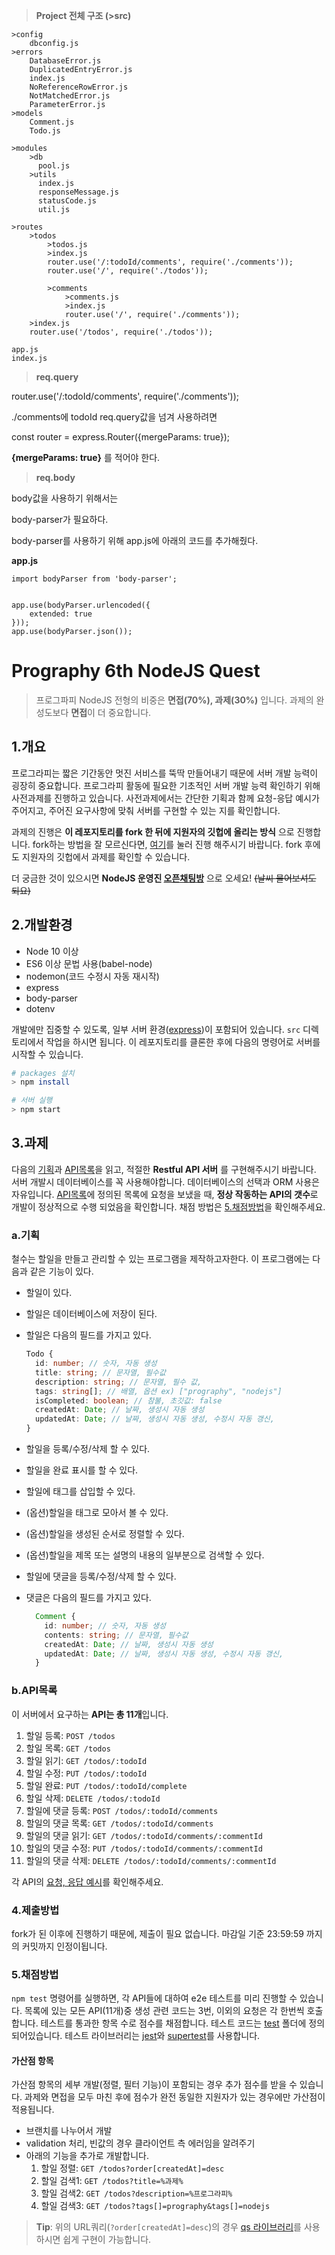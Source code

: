 >**Project 전체 구조 (>src)**

	>config
		dbconfig.js
	>errors
		DatabaseError.js
		DuplicatedEntryError.js
		index.js
		NoReferenceRowError.js
		NotMatchedError.js
		ParameterError.js
	>models
		Comment.js
		Todo.js
	
	>modules
		>db
		  pool.js
		>utils
		  index.js
		  responseMessage.js
		  statusCode.js
		  util.js
	
	>routes
		>todos
			>todos.js
			>index.js
			router.use('/:todoId/comments', require('./comments'));
			router.use('/', require('./todos'));		
			
			>comments
				>comments.js
				>index.js
				router.use('/', require('./comments'));	
		>index.js
		router.use('/todos', require('./todos'));
	
	app.js
	index.js



> **req.query**

router.use('/:todoId/comments', require('./comments')); 

./comments에 todoId req.query값을 넘겨 사용하려면

const router = express.Router({mergeParams: true});  

**{mergeParams: true}** 를 적어야 한다.



> **req.body** 

body값을 사용하기 위해서는 

body-parser가 필요하다. 

body-parser를 사용하기 위해 app.js에 아래의 코드를 추가해줬다.

**app.js**

```
import bodyParser from 'body-parser';


app.use(bodyParser.urlencoded({
    extended: true
}));
app.use(bodyParser.json());
```





# Prography 6th NodeJS Quest

> 프로그파피 NodeJS 전형의 비중은 **면접(70%), 과제(30%)** 입니다. 과제의 완성도보다 **면접**이 더 중요합니다.

## 1.개요

프로그라피는 짧은 기간동안 멋진 서비스를 뚝딱 만들어내기 때문에 서버 개발 능력이 굉장히 중요합니다. 프로그라피 활동에 필요한 기초적인 서버 개발 능력 확인하기 위해 사전과제를 진행하고 있습니다. 사전과제에서는 간단한 기획과 함께 요청-응답 예시가 주어지고, 주어진 요구사항에 맞춰 서버를 구현할 수 있는 지를 확인합니다.

과제의 진행은 **이 레포지토리를 fork 한 뒤에 지원자의 깃헙에 올리는 방식** 으로 진행합니다. fork하는 방법을 잘 모르신다면, [여기](./../../fork)를 눌러 진행 해주시기 바랍니다. fork 후에도 지원자의 깃헙에서 과제를 확인할 수 있습니다.

더 궁금한 것이 있으시면 **NodeJS 운영진 [오픈채팅방](https://open.kakao.com/o/gOATxAYb)** 으로 오세요! ~~(날씨 물어보셔도 되요)~~

## 2.개발환경

- Node 10 이상
- ES6 이상 문법 사용(babel-node)
- nodemon(코드 수정시 자동 재시작)
- express
- body-parser
- dotenv

개발에만 집중할 수 있도록, 일부 서버 환경([express](https://www.npmjs.com/package/express))이 포함되어 있습니다. `src` 디렉토리에서 작업을 하시면 됩니다. 이 레포지토리를 클론한 후에 다음의 명령어로 서버를 시작할 수 있습니다.

```bash
# packages 설치
> npm install

# 서버 실행
> npm start

```

## 3.과제

다음의 [기획](#a기획)과 [API목록](#bapi목록)을 읽고, 적절한 **Restful API 서버** 를 구현해주시기 바랍니다. 서버 개발시 데이터베이스를 꼭 사용해야합니다. 데이터베이스의 선택과 ORM 사용은 자유입니다. [API목록](#bapi목록)에 정의된 목록에 요청을 보냈을 때, **정상 작동하는 API의 갯수**로 개발이 정상적으로 수행 되었음을 확인합니다. 채점 방법은 [5.채점방법](#5채점방법)을 확인해주세요.

### a.기획

철수는 할일을 만들고 관리할 수 있는 프로그램을 제작하고자한다. 이 프로그램에는 다음과 같은 기능이 있다.

- 할일이 있다.
- 할일은 데이터베이스에 저장이 된다.
- 할일은 다음의 필드를 가지고 있다.

  ```Typescript
  Todo {
    id: number; // 숫자, 자동 생성
    title: string; // 문자열, 필수값
    description: string; // 문자열, 필수 값,
    tags: string[]; // 배열, 옵션 ex) ["prography", "nodejs"]
    isCompleted: boolean; // 참불, 초깃값: false
    createdAt: Date; // 날짜, 생성시 자동 생성
    updatedAt: Date; // 날짜, 생성시 자동 생성, 수정시 자동 갱신,
  }
  ```

- 할일을 등록/수정/삭제 할 수 있다.
- 할일을 완료 표시를 할 수 있다.
- 할일에 태그를 삽입할 수 있다.
- (옵션)할일을 태그로 모아서 볼 수 있다.
- (옵션)할일을 생성된 순서로 정렬할 수 있다.
- (옵션)할일을 제목 또는 설명의 내용의 일부분으로 검색할 수 있다.
- 할일에 댓글을 등록/수정/삭제 할 수 있다.
- 댓글은 다음의 필드를 가지고 있다.

  ```Typescript
    Comment {
      id: number; // 숫자, 자동 생성
      contents: string; // 문자열, 필수값
      createdAt: Date; // 날짜, 생성시 자동 생성
      updatedAt: Date; // 날짜, 생성시 자동 생성, 수정시 자동 갱신,
    }
    ```

### b.API목록

이 서버에서 요구하는 **API는 총 11개**입니다.

1. 할일 등록: `POST /todos`
2. 할일 목록: `GET /todos`
3. 할일 읽기: `GET /todos/:todoId`
4. 할일 수정: `PUT /todos/:todoId`
5. 할일 완료: `PUT /todos/:todoId/complete`
6. 할일 삭제: `DELETE /todos/:todoId`
7. 할일에 댓글 등록: `POST /todos/:todoId/comments`
8. 할일의 댓글 목록: `GET /todos/:todoId/comments`
9. 할일의 댓글 읽기: `GET /todos/:todoId/comments/:commentId`
10. 할일의 댓글 수정: `PUT /todos/:todoId/comments/:commentId`
11. 할일의 댓글 삭제: `DELETE /todos/:todoId/comments/:commentId`

각 API의 [요청, 응답 예시](./example.md)를 확인해주세요.

### 4.제출방법

fork가 된 이후에 진행하기 때문에, 제출이 필요 없습니다. 마감일 기준 23:59:59 까지의 커밋까지 인정이됩니다.

### 5.채점방법

`npm test` 명령어를 실행하면, 각 API들에 대하여 e2e 테스트를 미리 진행할 수 있습니다. 목록에 있는 모든 API(11개)중 생성 관련 코드는 3번, 이외의 요청은 각 한번씩 호출합니다. 테스트를 통과한 항목 수로 점수를 채점합니다. 테스트 코드는 [test](./test) 폴더에 정의되어있습니다. 테스트 라이브러리는 [jest](https://jestjs.io/)와 [supertest](https://github.com/visionmedia/supertest)를 사용합니다.

#### 가산점 항목

가산점 항목의 세부 개발(정렬, 필터 기능)이 포함되는 경우 추가 점수를 받을 수 있습니다. 과제와 면접을 모두 마친 후에 점수가 완전 동일한 지원자가 있는 경우에만 가산점이 적용됩니다.

- 브랜치를 나누어서 개발
- validation 처리, 빈값의 경우 클라이언트 측 에러임을 알려주기
- 아래의 기능을 추가로 개발합니다.
  1. 할일 정렬: `GET /todos?order[createdAt]=desc`
  2. 할일 검색1: `GET /todos?title=%과제%`
  3. 할일 검색2: `GET /todos?description=%프로그라피%`
  4. 할일 검색3: `GET /todos?tags[]=prography&tags[]=nodejs`

> **Tip**: 위의 URL쿼리(`?order[createdAt]=desc`)의 경우 [qs 라이브러리](https://www.npmjs.com/package/qs)를 사용하시면 쉽게 구현이 가능합니다.

